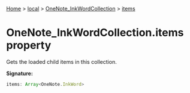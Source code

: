 [Home](./index) &gt; [local](local.md) &gt; [OneNote\_InkWordCollection](local.onenote_inkwordcollection.md) &gt; [items](local.onenote_inkwordcollection.items.md)

# OneNote\_InkWordCollection.items property

Gets the loaded child items in this collection.

**Signature:**
```javascript
items: Array<OneNote.InkWord>
```
